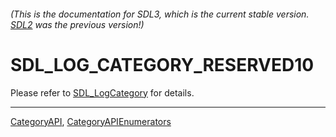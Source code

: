 ###### (This is the documentation for SDL3, which is the current stable version. [SDL2](https://wiki.libsdl.org/SDL2/) was the previous version!)
# SDL_LOG_CATEGORY_RESERVED10

Please refer to [SDL_LogCategory](SDL_LogCategory) for details.

----
[CategoryAPI](CategoryAPI), [CategoryAPIEnumerators](CategoryAPIEnumerators)

